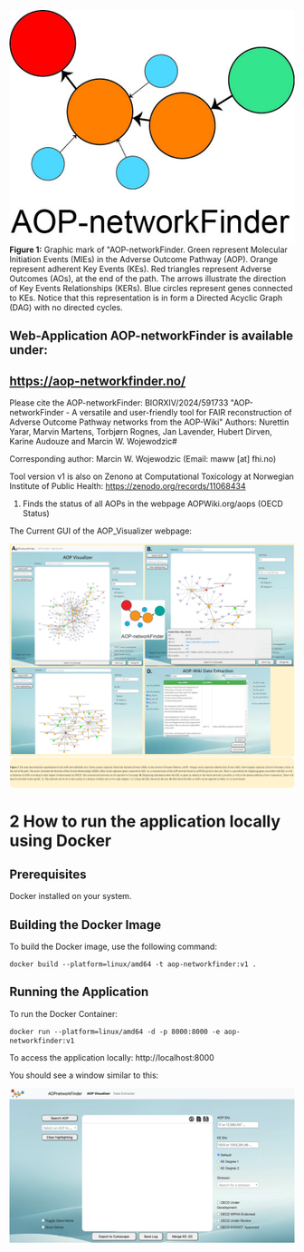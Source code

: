 ![alt text|100](/images/AOP-networkFinder_for_paper.jpg) 
**Figure 1:** Graphic mark of "AOP-networkFinder. Green represent Molecular Initiation Events (MIEs) in the Adverse Outcome Pathway (AOP). Orange represent adherent Key Events (KEs). Red triangles represent Adverse Outcomes (AOs), at the end of the path. The arrows illustrate the direction of Key Events Relationships (KERs). Blue circles represent genes connected to KEs. Notice that this representation is in form a Directed Acyclic Graph (DAG) with no directed cycles.


## Web-Application AOP-networkFinder is available under:
## https://aop-networkfinder.no/

Please cite the AOP-networkFinder:
BIORXIV/2024/591733  "AOP-networkFinder - A versatile and user-friendly tool for FAIR reconstruction of Adverse Outcome Pathway networks from the AOP-Wiki"
Authors: Nurettin Yarar, Marvin Martens, Torbjørn Rognes, Jan Lavender, Hubert Dirven, Karine Audouze and Marcin W. Wojewodzic#

Corresponding author: Marcin W. Wojewodzic (Email: maww [at] fhi.no)

Tool version v1 is also on Zenono at Computational Toxicology at Norwegian Institute of Public Health:
https://zenodo.org/records/11068434


1. Finds the status of all AOPs in the webpage AOPWiki.org/aops (OECD Status)


The Current GUI of the AOP_Visualizer webpage:

 ![main window](/images/Figures_AOP-network-finder_02032024-Figure1_Jan.jpg)


# 2 How to run the application locally using Docker

## Prerequisites
Docker installed on your system.

## Building the Docker Image
To build the Docker image, use the following command:
```
docker build --platform=linux/amd64 -t aop-networkfinder:v1 .
```

## Running the Application

To run the Docker Container:
```
docker run --platform=linux/amd64 -d -p 8000:8000 -e aop-networkfinder:v1
```

To access the application locally:
http://localhost:8000

You should see a window similar to this:

![main window](/images/AOPnetworkFinder_main_page.png)



